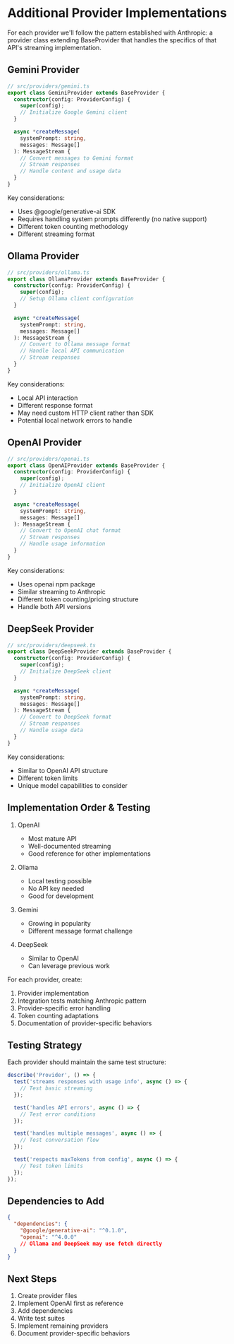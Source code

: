 # Additional Provider Implementations

For each provider we'll follow the pattern established with Anthropic: a provider class extending BaseProvider that handles the specifics of that API's streaming implementation.

## Gemini Provider

```typescript
// src/providers/gemini.ts
export class GeminiProvider extends BaseProvider {
  constructor(config: ProviderConfig) {
    super(config);
    // Initialize Google Gemini client
  }

  async *createMessage(
    systemPrompt: string, 
    messages: Message[]
  ): MessageStream {
    // Convert messages to Gemini format
    // Stream responses
    // Handle content and usage data
  }
}
```

Key considerations:

- Uses @google/generative-ai SDK
- Requires handling system prompts differently (no native support)
- Different token counting methodology
- Different streaming format

## Ollama Provider

```typescript
// src/providers/ollama.ts
export class OllamaProvider extends BaseProvider {
  constructor(config: ProviderConfig) {
    super(config);
    // Setup Ollama client configuration
  }

  async *createMessage(
    systemPrompt: string,
    messages: Message[]
  ): MessageStream {
    // Convert to Ollama message format
    // Handle local API communication
    // Stream responses
  }
}
```

Key considerations:

- Local API interaction
- Different response format
- May need custom HTTP client rather than SDK
- Potential local network errors to handle

## OpenAI Provider

```typescript
// src/providers/openai.ts
export class OpenAIProvider extends BaseProvider {
  constructor(config: ProviderConfig) {
    super(config);
    // Initialize OpenAI client
  }

  async *createMessage(
    systemPrompt: string,
    messages: Message[]
  ): MessageStream {
    // Convert to OpenAI chat format
    // Stream responses
    // Handle usage information
  }
}
```

Key considerations:

- Uses openai npm package
- Similar streaming to Anthropic
- Different token counting/pricing structure
- Handle both API versions

## DeepSeek Provider

```typescript
// src/providers/deepseek.ts
export class DeepSeekProvider extends BaseProvider {
  constructor(config: ProviderConfig) {
    super(config);
    // Initialize DeepSeek client
  }

  async *createMessage(
    systemPrompt: string,
    messages: Message[]
  ): MessageStream {
    // Convert to DeepSeek format
    // Stream responses
    // Handle usage data
  }
}
```

Key considerations:

- Similar to OpenAI API structure
- Different token limits
- Unique model capabilities to consider

## Implementation Order & Testing

1. OpenAI
   - Most mature API
   - Well-documented streaming
   - Good reference for other implementations

2. Ollama
   - Local testing possible
   - No API key needed
   - Good for development

3. Gemini
   - Growing in popularity
   - Different message format challenge

4. DeepSeek
   - Similar to OpenAI
   - Can leverage previous work

For each provider, create:

1. Provider implementation
2. Integration tests matching Anthropic pattern
3. Provider-specific error handling
4. Token counting adaptations
5. Documentation of provider-specific behaviors

## Testing Strategy

Each provider should maintain the same test structure:

```typescript
describe('Provider', () => {
  test('streams responses with usage info', async () => {
    // Test basic streaming
  });

  test('handles API errors', async () => {
    // Test error conditions
  });

  test('handles multiple messages', async () => {
    // Test conversation flow
  });

  test('respects maxTokens from config', async () => {
    // Test token limits
  });
});
```

## Dependencies to Add

```json
{
  "dependencies": {
    "@google/generative-ai": "^0.1.0",
    "openai": "^4.0.0"
    // Ollama and DeepSeek may use fetch directly
  }
}
```

## Next Steps

1. Create provider files
2. Implement OpenAI first as reference
3. Add dependencies
4. Write test suites
5. Implement remaining providers
6. Document provider-specific behaviors
